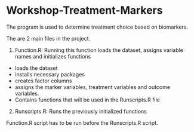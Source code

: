 # Workshop-Treatment-Markers

The program is used to determine treatment choice based on biomarkers.

The are 2 main files in the project. 
1. Function.R: Running this function loads the dataset, assigns variable names and initializes functions
- loads the dataset
- installs necessary packages
- creates factor columns 
- assigns the marker variables, treatment variables and outcome variables.
- Contains functions that will be used in the Runscripts.R file

2. Runscripts.R: Runs the previously initialized functions

Function.R script has to be run before the Runscripts.R script. 
